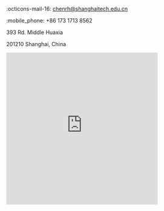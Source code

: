 :octicons-mail-16: chenrh@shanghaitech.edu.cn

:mobile_phone: +86 173 1713 8562

393 Rd. Middle Huaxia

201210 Shanghai, China

<iframe src="https://www.google.com/maps/embed?pb=!1m18!1m12!1m3!1d3413.5999648430425!2d121.58987687559781!3d31.17637407437327!2m3!1f0!2f0!3f0!3m2!1i1024!2i768!4f13.1!3m3!1m2!1s0x35b27828f381499b%3A0x5ae88f32ad8196b1!2z5LiK5rW356eR5oqA5aSn5a24!5e0!3m2!1szh-EN!2shk!4v1695695266227!5m2!1szh-EN!2shk" width="400" height="400" style="border:0;" allowfullscreen="" loading="lazy" referrerpolicy="no-referrer-when-downgrade"></iframe>
